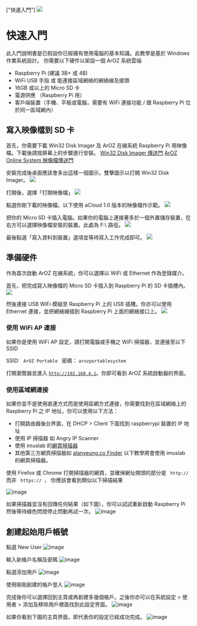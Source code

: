 ["快速入門"]
<img class="ts fluid image" src="img/quickstart.png">
# 快速入門
此入門說明書是已假設你已經擁有使用電腦的基本知識。此教學是基於 Windows 作業系統設計。
你需要以下硬件以架設一個 ArOZ 系統雲端
- Raspberry Pi (建議 3B+ 或 4B)
- WiFi USB 手指 或 能連接區域網絡的網絡線及接頭
- 16GB 或以上的 Micro SD 卡 
- 電源供應 （Raspberry Pi 用）
- 客戶端裝置（手機、平板或電腦，需要有 WiFi 連接功能 / 跟 Raspberry Pi 位於同一區域網內）


## 寫入映像檔到 SD 卡

首先，你需要下載 Win32 Disk Imager 及 ArOZ 在線系統 Raspberry Pi 用映像檔。下載後請按屏幕上的步驟進行安裝。
[Win32 Disk Imager 傳送門](https://sourceforge.net/projects/win32diskimager/)
[ArOZ Online System 映像檔傳送門](https://hkwtc.org/aroz_online/dist/)

安裝完成後桌面應該會多出這樣一個圖示。雙擊圖示以打開 Win32 Disk Imager。
![](img/1/1.png)

打開後，選擇「打開映像檔」
![](img/1/2.png)

點選你剛下載的映像檔。以下使用 aCloud 1.0 版本的映像檔作示範。
![](img/1/3.png)

把你的 Micro SD 卡插入電腦。如果你的電腦上連接著多於一個外置儲存裝置，在右方可以選擇映像檔安裝的裝置。此處為 F:\ 路徑。
![](img/1/4.png)

最後點選「寫入資料到裝置」選項並等待寫入工作完成即可。
![](img/1/5.png)

## 準備硬件

作為首次啟動 ArOZ 在線系統，你可以選擇以 WiFi 或 Ethernet 作為登錄媒介。

首先，把完成寫入映像檔的 Micro SD 卡插入到 Raspberry Pi 的 SD 卡插槽內。
<img class="ts fluid image" src="img/1/6.png">

然後連接 USB WiFi 模組至 Raspberry Pi 上的 USB 插槽。你亦可以使用 Ethernet 連接，並把網絡線插到 Raspberry Pi 上面的網絡接口上。
<img class="ts fluid image" src="img/1/7.png">

### 使用 WiFi AP 連接
如果你是使用 WiFi AP 設定，請打開電腦或手機之 WiFi 掃描器，並連接至以下 SSID

SSID: 
<code> ArOZ Portable </code>
密碼：
<code>arozportablesystem</code>

打開瀏覽器並進入 <code>http://192.168.4.1</code>。你即可看到 ArOZ 系統啟動器的界面。

### 使用區域網連接

如果你並不是使用直連方式而是使用區網方式連接，你需要找到在區域網絡上的 Raspberry Pi 之 IP 地址，你可以使用以下方法：
- 打開路由器後台界面，在 DHCP > Client 下面找到 raspberrypi 裝置的 IP 地址
- 使用 IP 掃描器 如 Angry IP Scanner 
- 使用 imuslab 的[網頁掃描器](http://lanips.imuslab.com/)
- 其他第三方網頁掃描器如 [ alanyeung.co Finder](http://alanyeung.co/AOBRedirect/scan.html)
以下教學將會使用 imuslab 的網頁掃描器。

使用 Firefox 或 Chrome 打開掃描器的網頁，並確保網址開頭的部分是 <code> http:// </code> 而非 <code> https:// </code>， 
你應該會看到類似以下掃描結果

![image](img/1/8.png)

如果掃描器並沒有回傳任何結果（如下圖），你可以試試重新啟動 Raspberry Pi 然後等待綠色閃燈停止閃動再試一次。
![image](img/1/9.png)

## 創建起始用戶帳號

點選 New User
![image](img/1/10.png)

輸入新帳戶名稱及密碼
![image](img/1/11.png)

點選添加用戶
![image](img/1/12.png)

使用剛剛創建的帳戶登入
![image](img/1/13.png)

完成後你可以選擇回到主頁或再創建多幾個帳戶。之後你亦可以在系統設定 > 使用者 > 添加及移除用戶裡面找到此設定界面。
![image](img/1/14.png)

如果你看到下圖的主頁界面，即代表你的設定已經成功完成。
![image](img/1/15.png)
